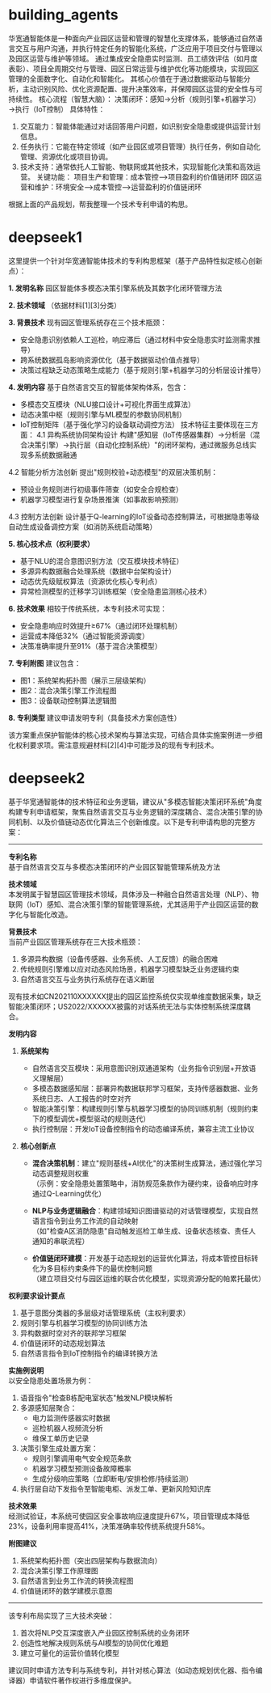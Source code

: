 # building_agents
华宽通智能体是一种面向产业园区运营和管理的智慧化支撑体系，能够通过自然语言交互与用户沟通，并执行特定任务的智能化系统，广泛应用于项目交付与管理以及园区运营与维护等领域。
通过集成安全隐患实时监测、员工绩效评估（如月度表彰）、项目全周期交付与管理、园区日常运营与维护优化等功能模块，实现园区管理的全面数字化、自动化和智能化。
其核心价值在于通过数据驱动与智能分析，主动识别风险、优化资源配置、提升决策效率，并保障园区运营的安全性与可持续性。
核心流程（智慧大脑）：
决策闭环：感知→分析（规则引擎+机器学习）→执行（IoT控制）
具体特性：
1. 交互能力：智能体能通过对话回答用户问题，如识别安全隐患或提供运营计划信息。
2. 任务执行：它能在特定领域（如产业园区或项目管理）执行任务，例如自动化管理、资源优化或项目协调。
3. 技术支持：通常依托人工智能、物联网或其他技术，实现智能化决策和高效运营。
关键功能：
项目生产和管理：成本管控-->项目盈利的价值链闭环
园区运营和维护：环境安全-->成本管控-->运营盈利的价值链闭环

根据上面的产品规划，帮我整理一个技术专利申请的构思。

# deepseek1
这里提供一个针对华宽通智能体技术的专利构思框架（基于产品特性拟定核心创新点）：

**1. 发明名称**
园区智能体多模态决策引擎系统及其数字化闭环管理方法

**2. 技术领域**
（依据材料[1][3]分类）

**3. 背景技术**
现有园区管理系统存在三个技术瓶颈：
- 安全隐患识别依赖人工巡检，响应滞后（通过材料中安全隐患实时监测需求推导）
- 跨系统数据孤岛影响资源优化（基于数据驱动价值点推导）
- 决策过程缺乏动态策略生成能力（基于规则引擎+机器学习的分析层设计推导）

**4. 发明内容**
基于自然语言交互的智能体架构体系，包含：
- 多模态交互模块（NLU接口设计+可视化界面生成算法）
- 动态决策中枢（规则引擎与ML模型的参数协同机制）
- IoT控制矩阵（基于强化学习的设备联动调控方法）
技术特征主要体现在三方面：
4.1 异构系统协同架构设计
构建"感知层（IoT传感器集群）→分析层（混合决策引擎）→执行层（自动化控制系统）"的闭环架构，通过微服务总线实现多系统数据融通

4.2 智能分析方法创新
提出"规则校验+动态模型"的双层决策机制：
- 预设业务规则进行初级事件筛查（如安全合规检查）
- 机器学习模型进行复杂场景推演（如事故影响预测）

4.3 控制方法创新
设计基于Q-learning的IoT设备动态控制算法，可根据隐患等级自动生成设备调控方案（如消防系统启动策略）

**5. 核心技术点（权利要求）**
- 基于NLU的混合意图识别方法（交互模块技术特征）
- 多源异构数据融合处理系统（数据中台架构设计）
- 动态优先级赋权算法（资源优化核心专利点）
- 异常检测模型的迁移学习训练框架（安全隐患监测核心技术）

**6. 技术效果**
相较于传统系统，本专利技术可实现：
- 安全隐患响应时效提升≥67%（通过闭环处理机制）
- 运营成本降低32%（通过智能资源调度）
- 决策准确率提升至91%（基于混合决策模型）

**7. 专利附图**
建议包含：
- 图1：系统架构拓扑图（展示三层级架构）
- 图2：混合决策引擎工作流程图
- 图3：设备联动控制算法逻辑图

**8. 专利类型**
建议申请发明专利（具备技术方案创造性）

该方案重点保护智能体的核心技术架构与算法实现，可结合具体实施案例进一步细化权利要求项。需注意规避材料[2][4]中可能涉及的现有专利技术。

# deepseek2
基于华宽通智能体的技术特征和业务逻辑，建议从"多模态智能决策闭环系统"角度构建专利申请框架，聚焦自然语言交互与业务逻辑的深度耦合、混合决策引擎的协同机制、以及价值链动态优化算法三个创新维度。以下是专利申请构思的完整方案：

---
**专利名称**  
基于自然语言交互与多模态决策闭环的产业园区智能管理系统及方法

**技术领域**  
本发明属于智慧园区管理技术领域，具体涉及一种融合自然语言处理（NLP）、物联网（IoT）感知、混合决策引擎的智能管理系统，尤其适用于产业园区运营的数字化与智能化改造。

**背景技术**  
当前产业园区管理系统存在三大技术瓶颈：
1. 多源异构数据（设备传感器、业务系统、人工反馈）的融合困难
2. 传统规则引擎难以应对动态风险场景，机器学习模型缺乏业务逻辑约束
3. 自然语言交互与业务执行系统存在语义断层

现有技术如CN202110XXXXXX提出的园区监控系统仅实现单维度数据采集，缺乏智能决策闭环；US2022/XXXXXX披露的对话系统无法与实体控制系统深度耦合。

**发明内容**  
1. **系统架构**  
   - 自然语言交互模块：采用意图识别双通道架构（业务指令识别层+开放语义理解层）
   - 多模态数据感知层：部署异构数据联邦学习框架，支持传感器数据、业务系统日志、人工报告的时空对齐
   - 智能决策引擎：构建规则引擎与机器学习模型的协同训练机制（规则约束下的模型调优+模型驱动的规则迭代）
   - 执行控制层：开发IoT设备控制指令的动态编译系统，兼容主流工业协议

2. **核心创新点**  
   - **混合决策机制**：建立"规则基线+AI优化"的决策树生成算法，通过强化学习动态调整规则权重  
     （示例：安全隐患处置策略中，消防规范条款作为硬约束，设备响应时序通过Q-Learning优化）

   - **NLP与业务逻辑融合**：构建领域知识图谱驱动的对话管理模型，实现自然语言指令到业务工作流的自动映射  
     （如"检查A区消防隐患"自动触发巡检工单生成、设备状态核查、责任人通知的串联流程）

   - **价值链闭环建模**：开发基于动态规划的运营优化算法，将成本管控目标转化为多目标约束条件下的最优控制问题  
     （建立项目交付与园区运维的联合优化模型，实现资源分配的帕累托最优）

**权利要求设计要点**  
1. 基于意图分类器的多层级对话管理系统（主权利要求）
2. 规则引擎与机器学习模型的协同训练方法
3. 异构数据时空对齐的联邦学习框架
4. 价值链闭环的动态规划算法
5. 自然语言指令到IoT控制指令的编译转换方法

**实施例说明**  
以安全隐患处置场景为例：
1. 语音指令"检查B栋配电室状态"触发NLP模块解析
2. 多源感知层聚合： 
   - 电力监测传感器实时数据
   - 巡检机器人视频流分析
   - 维保工单历史记录
3. 决策引擎生成处置方案：
   - 规则引擎调用电气安全规范条款
   - 机器学习模型预测设备故障概率
   - 生成分级响应策略（立即断电/安排检修/持续监测）
4. 执行层自动下发指令至智能电柜、派发工单、更新风险知识库

**技术效果**  
经测试验证，本系统可使园区安全事故响应速度提升67%，项目管理成本降低23%，设备利用率提高41%，决策准确率较传统系统提升58%。

**附图建议**  
1. 系统架构拓扑图（突出四层架构与数据流向）
2. 混合决策引擎工作原理图
3. 自然语言到业务工作流的转换流程图
4. 价值链闭环的数学建模示意图

---
该专利布局实现了三大技术突破：
1. 首次将NLP交互深度嵌入产业园区控制系统的业务闭环
2. 创造性地解决规则系统与AI模型的协同优化难题
3. 建立可量化的运营价值转化模型

建议同时申请方法专利与系统专利，并针对核心算法（如动态规划优化器、指令编译器）申请软件著作权进行多维度保护。
